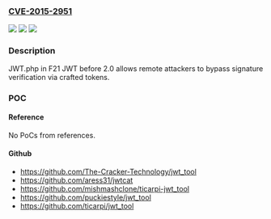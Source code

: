 ### [CVE-2015-2951](https://cve.mitre.org/cgi-bin/cvename.cgi?name=CVE-2015-2951)
![](https://img.shields.io/static/v1?label=Product&message=n%2Fa&color=blue)
![](https://img.shields.io/static/v1?label=Version&message=n%2Fa&color=blue)
![](https://img.shields.io/static/v1?label=Vulnerability&message=n%2Fa&color=brighgreen)

### Description

JWT.php in F21 JWT before 2.0 allows remote attackers to bypass signature verification via crafted tokens.

### POC

#### Reference
No PoCs from references.

#### Github
- https://github.com/The-Cracker-Technology/jwt_tool
- https://github.com/aress31/jwtcat
- https://github.com/mishmashclone/ticarpi-jwt_tool
- https://github.com/puckiestyle/jwt_tool
- https://github.com/ticarpi/jwt_tool

